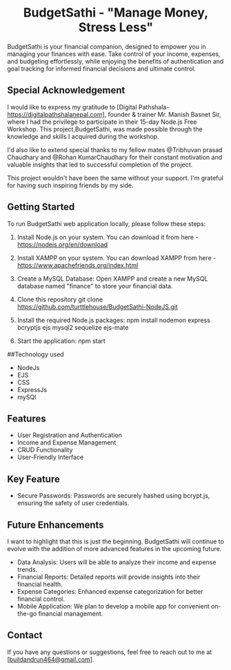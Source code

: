 <h1 align="center">BudgetSathi - "Manage Money, Stress Less"</h1>

BudgetSathi is your financial companion, designed to empower you in managing your finances with ease.
Take control of your income, expenses, and budgeting effortlessly, while enjoying the benefits of authentication and goal tracking for informed financial decisions 
and ultimate control.

## Special Acknowledgement

I would like to express my gratitude to [Digital Pathshala-https://digitalpathshalanepal.com], founder & trainer Mr. Manish Basnet Sir,
where I had the privilege to participate in their 15-day Node.js Free Workshop. This project,BudgetSathi, was made possible through the knowledge
and skills I acquired during the workshop.

I'd also like to extend special thanks to my fellow mates @Tribhuvan prasad Chaudhary and @Rohan KumarChaudhary
for their constant motivation and valuable insights that led to successful completion of the project.

This project wouldn't have been the same without your support. I'm grateful for having such inspiring friends by my side.

## Getting Started

To run BudgetSathi web application locally, please follow these steps:

1. Install Node.js on your system. You can download it from here - https://nodejs.org/en/download

2. Install XAMPP on your system. You can download XAMPP from here - https://www.apachefriends.org/index.html

3. Create a MySQL Database: Open XAMPP and create a new MySQL database named "finance" to store your financial data.

4. Clone this repository
   git clone https://github.com/turttlehouse/BudgetSathi-NodeJS.git
 
5. Install the required Node.js packages:
   npm install nodemon express bcryptjs ejs mysql2 sequelize ejs-mate

6. Start the application:
   npm start
   

##Technology used

- NodeJs
- EJS
- CSS
- ExpressJs
- mySQl
    

## Features

- User Registration and Authentication
- Income and Expense Management
- CRUD Functionality
- User-Friendly Interface

## Key Feature

- Secure Passwords: Passwords are securely hashed using bcrypt.js, ensuring the safety of user credentials.
                          
## Future Enhancements
   I want to highlight that this is just the beginning.
   BudgetSathi will continue to evolve with the addition of more advanced features in the upcoming future.

- Data Analysis: Users will be able to analyze their income and expense trends.
- Financial Reports: Detailed reports will provide insights into their financial health.
- Expense Categories: Enhanced expense categorization for better financial control.
- Mobile Application: We plan to develop a mobile app for convenient on-the-go financial management.

## Contact

If you have any questions or suggestions, feel free to reach out to me at [buildandrun464@gmail.com].

